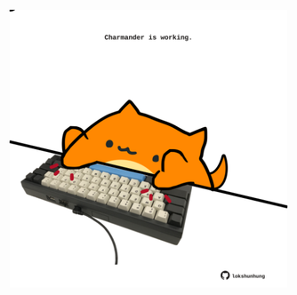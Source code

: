 <!-- built at 20/12/2024, 18:00:42 UTC -->
<p align="center">
  <img width="500" height="500" src="./ReadmeImage.svg">
</p>
